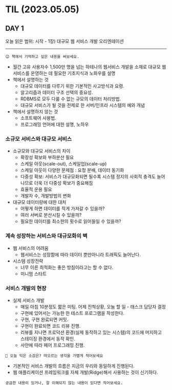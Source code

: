 # TIL (2023.05.05)

## DAY 1

오늘 읽은 범위: 시작 - 1장) 대규모 웹 서비스 개발 오리엔테이션

---

```
😉 책에서 기억하고 싶은 내용을 써보세요.
```

- 월간 고유 사용자수 1,500만 명을 넘는 하테나의 웹서비스 개발을 소재로 대규모 웹 서비스를 운영하는 데 필요한 기초지식과 노화우를 설명
- 책에서 설명하는 것
  - 대규모 데이터를 다루기 위한 기본적인 사고방식과 요령.
  - 알고리즘과 데이터 구조 선택의 중요성.
  - RDBMS로 모두 다룰 수 없는 규모의 데이터 처리방법.
  - 대규모 서비스가 될 것을 전제로 한 서버/인프라 시스템의 예와 개념
- 책에서 설명하지 않는 것
  - 소프트웨어 사용법.
  - 프로그래밍 언어에 대한 설명, 노하우

### 소규모 서비스와 대규모 서비스

- 소규모와 대규모 서비스의 차이
  - 확장성 확보와 부하분산 필요
  - 스케일 아웃(scale-out), 스케일업(scale-up)
  - 스케일 아웃이 다양한 문제점 : 요청 분배, 데이터 동기화
  - 다중성 확보: 서비스가 대규모화되면 될수록 시스템 정지의 사회적 충격도 늘어나므로 더욱 더 다중성 확보가 중요해짐
  - 효율적 운용 필요
  - 개발자 수, 개발방법의 변화
- 대규모 데이터량에 대한 대처
  - 어떻게 하면 데이터를 적게 가져갈 수 있을까?
  - 여러 서버로 분산시킬 수 있을까?
  - 필요한 데이터를 최소한의 횟수로 읽어들일 수 있을까?

### 계속 성장하는 서비스와 대규모화의 벽

- 웹 서비스의 어려움
  - 웹서비스는 성장함에 따라 데이터 뿐만아니라 트래픽도 늘어난다.
- 시스템 성장전략
  - 너무 이른 최적화는 좋은 방침이라고는 할 수 없다.
  - 미니멈 스타트

### 서비스 개발의 현장

- 실제 서비스 개발
  - 매일 아침 10분정도 짧은 미팅. 어제 진척상황, 오늘 할 일 - 태스크 담당자 결정
  - 구현에 있어서는 가능한 한 테스트 프로그램을 작성한다.
  - 구현, 구현 완료되면 커밋.
  - 구현이 완료되면 코드 리뷰 진행.
  - 리뷰를 지나면 프로덕션 환경(실제 동작하고 있는 시스템)의 코드에 머지하고 스테이징 환경에서 동작 확인.
  - 사안에 따라 페어 프로그래밍 진행.

```
🤔 오늘 익은 소감은? 떠오르는 생각을 가볍게 적어보세요
```

- 기본적인 서비스 개발의 흐름은 지금의 우리와 동일하게 진행된다.
- 웹 애플리케이션 프레임워크를 자체 개발(Ridge)해서 사용하는 것이 신기하다.

```
궁금한 내용이 있거나, 잘 이해되지 않는 내용이 있다면 적어보세요.
```

